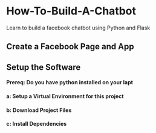 # How-To-Build-A-Chatbot
Learn to build a facebook chatbot using Python and Flask


## Create a Facebook Page and App

## Setup the Software

#### Prereq: Do you have python installed on your lapt

#### a: Setup a Virtual Environment for this project

#### b: Download Project Files

#### c: Install Dependencies













